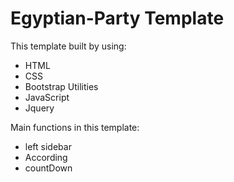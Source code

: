 # Egyptian-Party Template


This template built by using:
- HTML
- CSS
- Bootstrap Utilities
- JavaScript
- Jquery

Main functions in this template:
- left sidebar
- According 
- countDown
